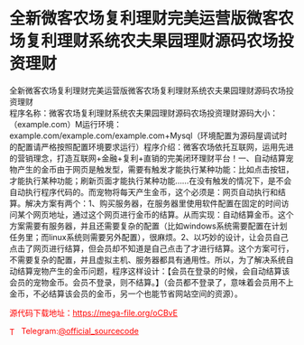 # 全新微客农场复利理财完美运营版微客农场复利理财系统农夫果园理财源码农场投资理财

全新微客农场复利理财完美运营版微客农场复利理财系统农夫果园理财源码农场投资理财<br>程序名称：微客农场复利理财系统农夫果园理财源码农场投资理财源码大小：（example.com）M运行环境：example.com/example.com/example.com+Mysql（环境配置为源码屋调试时的配置请严格按照配置环境要求运行）程序介绍：微客农场依托互联网，运用先进的营销理念，打造互联网+金融+复利+直销的完美闭环理财平台！一、自动结算宠物产生的金币由于网页是触发型，需要有触发才能执行某种功能：比如点击按钮，才能执行某种功能；刷新页面才能执行某种功能……在没有触发的情况下，是不会自动执行程序代码的。而宠物将每天产生金币，这个必须是：网页自动执行和结算。解决方案有两个：1、购买服务器，在服务器里使用软件配置在固定的时间访问某个网页地址，通过这个网页进行金币的结算。从而实现：自动结算金币。这个方案需要有服务器，并且还需要复杂的配置（比如windows系统需要配置在计划任务里；而linux系统则需要另外配置），很麻烦。2、以巧妙的设计，让会员自己点击了网页进行结算，但会员却不知道是自己点击了才进行结算。这个方案可行，不需要复杂的配置，并且虚拟主机、服务器都具有通用性。所以，为了解决系统自动结算宠物产生的金币问题，程序这样设计：【会员在登录的时候，会自动结算该会员的宠物金币。会员不登录，则不结算。】（会员都不登录了，意味着会员用不上金币，不必结算该会员的金币，另一个也能节省网站空间的资源）。<br>


<p style="color: red;">源代码下载地址：<a href="https://mega-file.org/oCBvE" style="color: red;">https://mega-file.org/oCBvE</a></p><p style="color: red;"><img src="https://cdn-icons-png.flaticon.com/512/2111/2111646.png" alt="Telegram Icon" style="width: 16px; vertical-align: middle; margin-right: 5px;">Telegram:<a href="https://t.me/official_sourcecode" style="color: red;">@official_sourcecode</a></p>